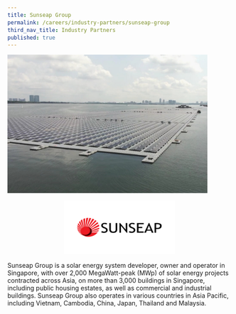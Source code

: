 ```yaml
---
title: Sunseap Group
permalink: /careers/industry-partners/sunseap-group
third_nav_title: Industry Partners
published: true
---
```

<img src="/images/careers/industry-partners/sunseap_large.png" alt="Sunseap Group - Floating PV" style="width: 450px; height: 312px;" /><br/>

<div style="text-align: center;">
    <a href="https://www.sunseap.com/SG/" target="_blank"><img alt="Sunseap Group" src="/images/common/partner-logos/sunseap.png" style="width: 250px; height: 120px;"></a>
</div>

Sunseap Group is a solar energy system developer, owner and operator in Singapore, with over 2,000 MegaWatt-peak (MWp) of solar energy projects contracted across Asia, on more than 3,000 buildings in Singapore, including public housing estates, as well as commercial and industrial buildings. Sunseap Group also operates in various countries in Asia Pacific, including Vietnam, Cambodia, China, Japan, Thailand and Malaysia.
